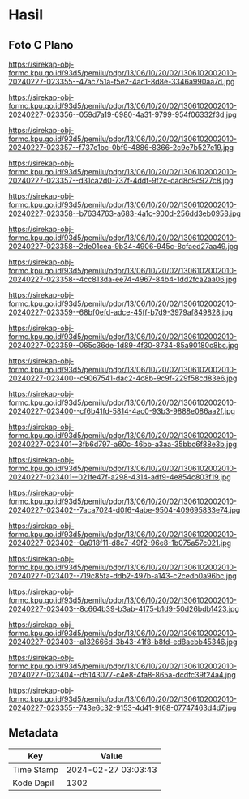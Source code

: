 # Hasil

## Foto C Plano

https://sirekap-obj-formc.kpu.go.id/93d5/pemilu/pdpr/13/06/10/20/02/1306102002010-20240227-023355--47ac751a-f5e2-4ac1-8d8e-3346a990aa7d.jpg

https://sirekap-obj-formc.kpu.go.id/93d5/pemilu/pdpr/13/06/10/20/02/1306102002010-20240227-023356--059d7a19-6980-4a31-9799-954f06332f3d.jpg

https://sirekap-obj-formc.kpu.go.id/93d5/pemilu/pdpr/13/06/10/20/02/1306102002010-20240227-023357--f737e1bc-0bf9-4886-8366-2c9e7b527e19.jpg

https://sirekap-obj-formc.kpu.go.id/93d5/pemilu/pdpr/13/06/10/20/02/1306102002010-20240227-023357--d31ca2d0-737f-4ddf-9f2c-dad8c9c927c8.jpg

https://sirekap-obj-formc.kpu.go.id/93d5/pemilu/pdpr/13/06/10/20/02/1306102002010-20240227-023358--b7634763-a683-4a1c-900d-256dd3eb0958.jpg

https://sirekap-obj-formc.kpu.go.id/93d5/pemilu/pdpr/13/06/10/20/02/1306102002010-20240227-023358--2de01cea-9b34-4906-945c-8cfaed27aa49.jpg

https://sirekap-obj-formc.kpu.go.id/93d5/pemilu/pdpr/13/06/10/20/02/1306102002010-20240227-023358--4cc813da-ee74-4967-84b4-1dd2fca2aa06.jpg

https://sirekap-obj-formc.kpu.go.id/93d5/pemilu/pdpr/13/06/10/20/02/1306102002010-20240227-023359--68bf0efd-adce-45ff-b7d9-3979af849828.jpg

https://sirekap-obj-formc.kpu.go.id/93d5/pemilu/pdpr/13/06/10/20/02/1306102002010-20240227-023359--065c36de-1d89-4f30-8784-85a90180c8bc.jpg

https://sirekap-obj-formc.kpu.go.id/93d5/pemilu/pdpr/13/06/10/20/02/1306102002010-20240227-023400--c9067541-dac2-4c8b-9c9f-229f58cd83e6.jpg

https://sirekap-obj-formc.kpu.go.id/93d5/pemilu/pdpr/13/06/10/20/02/1306102002010-20240227-023400--cf6b41fd-5814-4ac0-93b3-9888e086aa2f.jpg

https://sirekap-obj-formc.kpu.go.id/93d5/pemilu/pdpr/13/06/10/20/02/1306102002010-20240227-023401--3fb6d797-a60c-46bb-a3aa-35bbc6f88e3b.jpg

https://sirekap-obj-formc.kpu.go.id/93d5/pemilu/pdpr/13/06/10/20/02/1306102002010-20240227-023401--021fe47f-a298-4314-adf9-4e854c803f19.jpg

https://sirekap-obj-formc.kpu.go.id/93d5/pemilu/pdpr/13/06/10/20/02/1306102002010-20240227-023402--7aca7024-d0f6-4abe-9504-409695833e74.jpg

https://sirekap-obj-formc.kpu.go.id/93d5/pemilu/pdpr/13/06/10/20/02/1306102002010-20240227-023402--0a918f11-d8c7-49f2-96e8-1b075a57c021.jpg

https://sirekap-obj-formc.kpu.go.id/93d5/pemilu/pdpr/13/06/10/20/02/1306102002010-20240227-023402--719c85fa-ddb2-497b-a143-c2cedb0a96bc.jpg

https://sirekap-obj-formc.kpu.go.id/93d5/pemilu/pdpr/13/06/10/20/02/1306102002010-20240227-023403--8c664b39-b3ab-4175-b1d9-50d26bdb1423.jpg

https://sirekap-obj-formc.kpu.go.id/93d5/pemilu/pdpr/13/06/10/20/02/1306102002010-20240227-023403--a132666d-3b43-41f8-b8fd-ed8aebb45346.jpg

https://sirekap-obj-formc.kpu.go.id/93d5/pemilu/pdpr/13/06/10/20/02/1306102002010-20240227-023404--d5143077-c4e8-4fa8-865a-dcdfc39f24a4.jpg

https://sirekap-obj-formc.kpu.go.id/93d5/pemilu/pdpr/13/06/10/20/02/1306102002010-20240227-023355--743e6c32-9153-4d41-9f68-07747463d4d7.jpg


## Metadata

| Key        | Value               |
| ---------- | ------------------- |
| Time Stamp | 2024-02-27 03:03:43 |
| Kode Dapil | 1302                |




